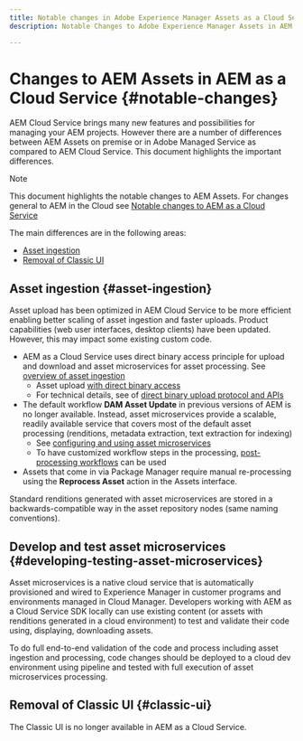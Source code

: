 ```yaml
---
title: Notable changes in Adobe Experience Manager Assets as a Cloud Service
description: Notable Changes to Adobe Experience Manager Assets in AEM Cloud Service as compared to Experience Manager 6.5

---
```


# Changes to AEM Assets in AEM as a Cloud Service {#notable-changes}

AEM Cloud Service brings many new features and possibilities for managing your AEM projects. However there are a number of differences between AEM Assets on premise or in Adobe Managed Service as compared to AEM Cloud Service. This document highlights the important differences.

>[!NOTE]
>
>This document highlights the notable changes to AEM Assets. For changes general to AEM in the Cloud see [Notable changes to AEM as a Cloud Service](/help/release-notes/aem-cloud-changes.md)

The main differences are in the following areas:

* [Asset ingestion](#asset-ingestion)
* [Removal of Classic UI](#classic-ui)

## Asset ingestion {#asset-ingestion}

Asset upload has been optimized in AEM Cloud Service to be more efficient enabling better scaling of asset ingestion and faster uploads. Product capabilities (web user interfaces, desktop clients) have been updated. However, this may impact some existing custom code.

* AEM as a Cloud Service uses direct binary access principle for upload and download and asset microservices for asset processing. See [overview of asset ingestion](/help/assets/asset-microservices-overview.md)
  * Asset upload [with direct binary access](/help/assets/asset-microservices-overview.md#asset-upload-with-direct-binary-access)
  * For technical details, see  of [direct binary upload protocol and APIs](/help/assets/developer-reference-material-apis.md#overview-binary-upload)
* The default workflow **DAM Asset Update** in previous versions of AEM is no longer available. Instead, asset microservices provide a scalable, readily available service that covers most of the default asset processing (renditions, metadata extraction, text extraction for indexing)
  * See [configuring and using asset microservices](/help/assets/asset-microservices-configure-and-use.md)
  * To have customized workflow steps in the processing, [post-processing workflows](/help/assets/asset-microservices-configure-and-use.md#post-processing-workflows) can be used
* Assets that come in via Package Manager require manual re-processing using the **Reprocess Asset** action in the Assets interface.

Standard renditions generated with asset microservices are stored in a backwards-compatible way in the asset repository nodes (same naming conventions).

## Develop and test asset microservices {#developing-testing-asset-microservices}

Asset microservices is a native cloud service that is automatically provisioned and wired to Experience Manager in customer programs and environments managed in Cloud Manager. Developers working with AEM as a Cloud Service SDK locally can use existing content (or assets with renditions generated in a cloud environment) to test and validate their code using, displaying, downloading assets.

To do full end-to-end validation of the code and process including asset ingestion and processing, code changes should be deployed to a cloud dev environment using pipeline and tested with full execution of asset microservices processing.

## Removal of Classic UI {#classic-ui}

The Classic UI is no longer available in AEM as a Cloud Service.
